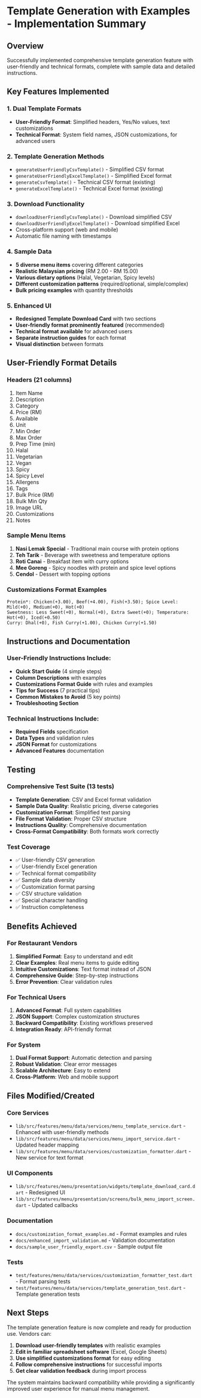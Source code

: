 # Template Generation with Examples - Implementation Summary

## Overview
Successfully implemented comprehensive template generation feature with user-friendly and technical formats, complete with sample data and detailed instructions.

## Key Features Implemented

### 1. Dual Template Formats
- **User-Friendly Format**: Simplified headers, Yes/No values, text customizations
- **Technical Format**: System field names, JSON customizations, for advanced users

### 2. Template Generation Methods
- `generateUserFriendlyCsvTemplate()` - Simplified CSV format
- `generateUserFriendlyExcelTemplate()` - Simplified Excel format
- `generateCsvTemplate()` - Technical CSV format (existing)
- `generateExcelTemplate()` - Technical Excel format (existing)

### 3. Download Functionality
- `downloadUserFriendlyCsvTemplate()` - Download simplified CSV
- `downloadUserFriendlyExcelTemplate()` - Download simplified Excel
- Cross-platform support (web and mobile)
- Automatic file naming with timestamps

### 4. Sample Data
- **5 diverse menu items** covering different categories
- **Realistic Malaysian pricing** (RM 2.00 - RM 15.00)
- **Various dietary options** (Halal, Vegetarian, Spicy levels)
- **Different customization patterns** (required/optional, simple/complex)
- **Bulk pricing examples** with quantity thresholds

### 5. Enhanced UI
- **Redesigned Template Download Card** with two sections
- **User-friendly format prominently featured** (recommended)
- **Technical format available** for advanced users
- **Separate instruction guides** for each format
- **Visual distinction** between formats

## User-Friendly Format Details

### Headers (21 columns)
1. Item Name
2. Description
3. Category
4. Price (RM)
5. Available
6. Unit
7. Min Order
8. Max Order
9. Prep Time (min)
10. Halal
11. Vegetarian
12. Vegan
13. Spicy
14. Spicy Level
15. Allergens
16. Tags
17. Bulk Price (RM)
18. Bulk Min Qty
19. Image URL
20. Customizations
21. Notes

### Sample Menu Items
1. **Nasi Lemak Special** - Traditional main course with protein options
2. **Teh Tarik** - Beverage with sweetness and temperature options
3. **Roti Canai** - Breakfast item with curry options
4. **Mee Goreng** - Spicy noodles with protein and spice level options
5. **Cendol** - Dessert with topping options

### Customizations Format Examples
```
Protein*: Chicken(+3.00), Beef(+4.00), Fish(+3.50); Spice Level: Mild(+0), Medium(+0), Hot(+0)
Sweetness: Less Sweet(+0), Normal(+0), Extra Sweet(+0); Temperature: Hot(+0), Iced(+0.50)
Curry: Dhal(+0), Fish Curry(+1.00), Chicken Curry(+1.50)
```

## Instructions and Documentation

### User-Friendly Instructions Include:
- **Quick Start Guide** (4 simple steps)
- **Column Descriptions** with examples
- **Customizations Format Guide** with rules and examples
- **Tips for Success** (7 practical tips)
- **Common Mistakes to Avoid** (5 key points)
- **Troubleshooting Section**

### Technical Instructions Include:
- **Required Fields** specification
- **Data Types** and validation rules
- **JSON Format** for customizations
- **Advanced Features** documentation

## Testing

### Comprehensive Test Suite (13 tests)
- **Template Generation**: CSV and Excel format validation
- **Sample Data Quality**: Realistic pricing, diverse categories
- **Customization Format**: Simplified text parsing
- **File Format Validation**: Proper CSV structure
- **Instructions Quality**: Comprehensive documentation
- **Cross-Format Compatibility**: Both formats work correctly

### Test Coverage
- ✅ User-friendly CSV generation
- ✅ User-friendly Excel generation
- ✅ Technical format compatibility
- ✅ Sample data diversity
- ✅ Customization format parsing
- ✅ CSV structure validation
- ✅ Special character handling
- ✅ Instruction completeness

## Benefits Achieved

### For Restaurant Vendors
1. **Simplified Format**: Easy to understand and edit
2. **Clear Examples**: Real menu items to guide editing
3. **Intuitive Customizations**: Text format instead of JSON
4. **Comprehensive Guide**: Step-by-step instructions
5. **Error Prevention**: Clear validation rules

### For Technical Users
1. **Advanced Format**: Full system capabilities
2. **JSON Support**: Complex customization structures
3. **Backward Compatibility**: Existing workflows preserved
4. **Integration Ready**: API-friendly format

### For System
1. **Dual Format Support**: Automatic detection and parsing
2. **Robust Validation**: Clear error messages
3. **Scalable Architecture**: Easy to extend
4. **Cross-Platform**: Web and mobile support

## Files Modified/Created

### Core Services
- `lib/src/features/menu/data/services/menu_template_service.dart` - Enhanced with user-friendly methods
- `lib/src/features/menu/data/services/menu_import_service.dart` - Updated header mapping
- `lib/src/features/menu/data/services/customization_formatter.dart` - New service for text format

### UI Components
- `lib/src/features/menu/presentation/widgets/template_download_card.dart` - Redesigned UI
- `lib/src/features/menu/presentation/screens/bulk_menu_import_screen.dart` - Updated callbacks

### Documentation
- `docs/customization_format_examples.md` - Format examples and rules
- `docs/enhanced_import_validation.md` - Validation documentation
- `docs/sample_user_friendly_export.csv` - Sample output file

### Tests
- `test/features/menu/data/services/customization_formatter_test.dart` - Format parsing tests
- `test/features/menu/data/services/template_generation_test.dart` - Template generation tests

## Next Steps

The template generation feature is now complete and ready for production use. Vendors can:

1. **Download user-friendly templates** with realistic examples
2. **Edit in familiar spreadsheet software** (Excel, Google Sheets)
3. **Use simplified customizations format** for easy editing
4. **Follow comprehensive instructions** for successful imports
5. **Get clear validation feedback** during import process

The system maintains backward compatibility while providing a significantly improved user experience for manual menu management.

